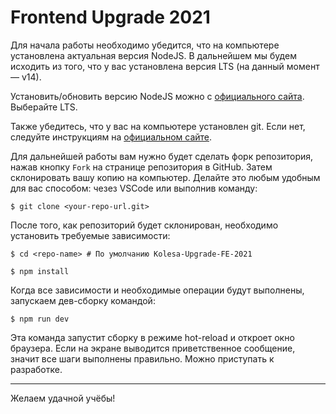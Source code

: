 # Frontend Upgrade 2021

Для начала работы необходимо убедится, что на компьютере установлена актуальная версия NodeJS. В дальнейшем мы будем исходить из того, что у вас установлена версия LTS (на данный момент — v14).

Установить/обновить версию NodeJS можно с <a href="https://nodejs.org/en/" target="_blank">официального сайта</a>. Выберайте LTS.

Также убедитесь, что у вас на компьютере установлен git. Если нет, следуйте инструкциям на <a href="https://git-scm.com" target="_blank">официальном сайте</a>.

Для дальнейшей работы вам нужно будет сделать форк репозитория, нажав кнопку `Fork` на странице репозитория в GitHub. Затем склонировать вашу копию на компьютер. Делайте это любым удобным для вас способом: чезез VSCode или выполнив команду:

```shell
$ git clone <your-repo-url.git>
```

После того, как репозиторий будет склонирован, необходимо установить требуемые зависимости:

```shell
$ cd <repo-name> # По умолчанию Kolesa-Upgrade-FE-2021

$ npm install
```

Когда все зависимости и необходимые операции будут выполнены, запускаем дев-сборку командой:

```shell
$ npm run dev
```

Эта команда запустит сборку в режиме hot-reload и откроет окно браузера. Если на экране выводится приветственное сообщение, значит все шаги выполнены правильно. Можно приступать к разработке.

---

Желаем удачной учёбы!
